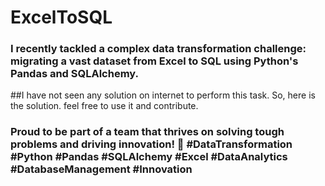 # ExcelToSQL
### I recently tackled a complex data transformation challenge: migrating a vast dataset from Excel to SQL using Python's Pandas and SQLAlchemy. 

##I have not seen any solution on internet to perform this task. So, here is the solution. feel free to use it and contribute.

### Proud to be part of a team that thrives on solving tough problems and driving innovation! 💪 #DataTransformation #Python #Pandas #SQLAlchemy #Excel #DataAnalytics #DatabaseManagement #Innovation
